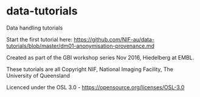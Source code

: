 # data-tutorials
Data handling tutorials

Start the first tutorial here: https://github.com/NIF-au/data-tutorials/blob/master/dm01-anonymisation-provenance.md

Created as part of the GBI workshop series Nov 2016, Hiedelberg at EMBL.

These tutorials are all Copyright NIF, National Imaging Facility, The University of Queensland

Licenced under the OSL 3.0 - https://opensource.org/licenses/OSL-3.0
